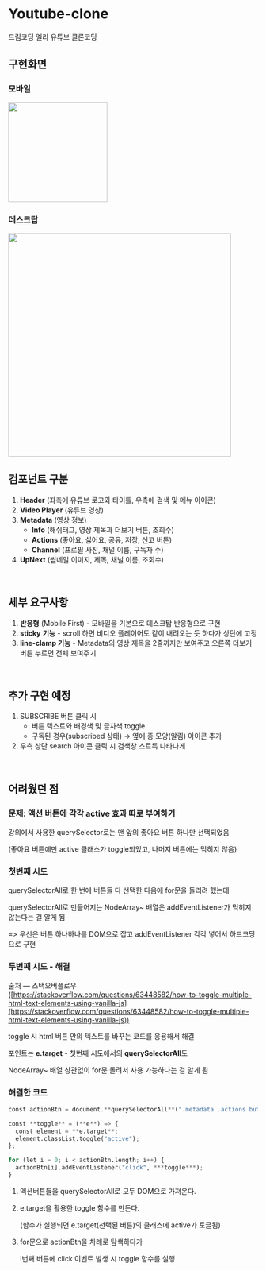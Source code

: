 # Youtube-clone
드림코딩 엘리 유튜브 클론코딩
<br/>

## 구현화면
### 모바일
<img src="https://i.esdrop.com/d/KwrGH1p1Zl/35U6kn11wr.png" width="200" height="auto">

### 데스크탑
<img src="https://i.esdrop.com/d/KwrGH1p1Zl/BY3JXq4doy.png" width="450" height="auto">
<br/>

## 컴포넌트 구분
1. **Header** (좌측에 유튜브 로고와 타이틀, 우측에 검색 및 메뉴 아이콘)
2. **Video Player** (유튜브 영상)
3. **Metadata** (영상 정보)
    - **Info** (해쉬태그, 영상 제목과 더보기 버튼, 조회수)
    - **Actions** (좋아요, 싫어요, 공유, 저장, 신고 버튼)
    - **Channel** (프로필 사진, 채널 이름, 구독자 수)
4. **UpNext** (썸네일 이미지, 제목, 채널 이름, 조회수)
<br/>

## 세부 요구사항
1. **반응형** (Mobile First) - 모바일을 기본으로 데스크탑 반응형으로 구현
2. **sticky** **기능** - scroll 하면 비디오 플레이어도 같이 내려오는 듯 하다가 상단에 고정
3. **line-clamp 기능** - Metadata의 영상 제목을 2줄까지만 보여주고 오른쪽 더보기 버튼 누르면 전체 보여주기
<br/>

## 추가 구현 예정
1. SUBSCRIBE 버튼 클릭 시
    - 버튼 텍스트와 배경색 및 글자색 toggle
    - 구독된 경우(subscribed 상태) → 옆에 종 모양(알림) 아이콘 추가
2. 우측 상단 search 아이콘 클릭 시 검색창 스르륵 나타나게
<br/>

## 어려웠던 점
### 문제: 액션 버튼에 각각 active 효과 따로 부여하기

강의에서 사용한 querySelector로는 맨 앞의 좋아요 버튼 하나만 선택되었음

(좋아요 버튼에만 active 클래스가 toggle되었고, 나머지 버튼에는 먹히지 않음)

### 첫번째 시도

querySelectorAll로 한 번에 버튼들 다 선택한 다음에 for문을 돌리려 했는데

querySelectorAll로 만들어지는 NodeArray~ 배열은 addEventListener가 먹히지 않는다는 걸 알게 됨

 => 우선은 버튼 하나하나를 DOM으로 잡고 addEventListener 각각 넣어서 하드코딩으로 구현

### 두번째 시도 - 해결

출처 — 스택오버플로우 ([https://stackoverflow.com/questions/63448582/how-to-toggle-multiple-html-text-elements-using-vanilla-js](https://stackoverflow.com/questions/63448582/how-to-toggle-multiple-html-text-elements-using-vanilla-js))

toggle 시 html 버튼 안의 텍스트를 바꾸는 코드를 응용해서 해결

포인트는 **e.target** - 첫번째 시도에서의 **querySelectorAll**도

NodeArray~ 배열 상관없이 for문 돌려서 사용 가능하다는 걸 알게 됨

### 해결한 코드

```python
const actionBtn = document.**querySelectorAll**(".metadata .actions button i");

const **toggle** = (**e**) => {
  const element = **e.target**;
  element.classList.toggle("active");
};

for (let i = 0; i < actionBtn.length; i++) {
  actionBtn[i].addEventListener("click", ***toggle***);
}
```

1. 액션버튼들을 querySelectorAll로 모두 DOM으로 가져온다.
2. e.target을 활용한 toggle 함수를 만든다.

    (함수가 실행되면 e.target(선택된 버튼)의 클래스에 active가 토글됨)

3. for문으로 actionBtn을 차례로 탐색하다가 

    i번째 버튼에 click 이벤트 발생 시 toggle 함수를 실행
